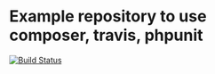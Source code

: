 # Example repository to use composer, travis, phpunit
[![Build Status](https://travis-ci.org/alexgt9/integration.png?branch=master)](https://travis-ci.org/alexgt9/integration)
